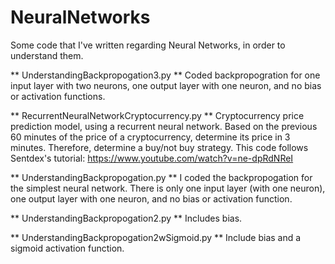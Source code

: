 # NeuralNetworks

Some code that I've written regarding Neural Networks, in order to understand them.

** UnderstandingBackpropogation3.py **
Coded backpropogration for one input layer with two neurons,
one output layer with one neuron, and no bias or activation functions.

** RecurrentNeuralNetworkCryptocurrency.py **
Cryptocurrency price prediction model, using a recurrent neural network.
Based on the previous 60 minutes of the price of a cryptocurrency, determine its price in 3 minutes.
Therefore, determine a buy/not buy strategy.
This code follows Sentdex's tutorial: https://www.youtube.com/watch?v=ne-dpRdNReI

** UnderstandingBackpropogation.py **
I coded the backpropogation for the simplest neural network.
There is only one input layer (with one neuron),
one output layer with one neuron, and no bias or activation function.

** UnderstandingBackpropogation2.py **
Includes bias.

** UnderstandingBackpropogation2wSigmoid.py **
Include bias and a sigmoid activation function.
